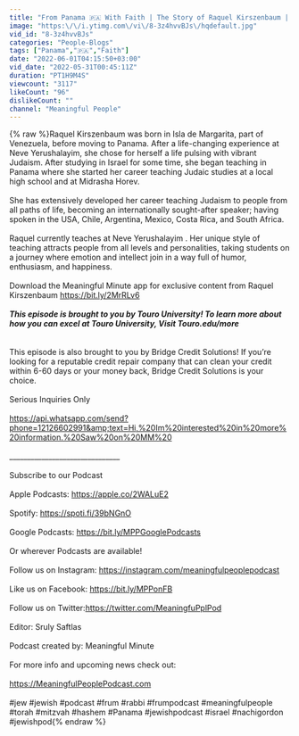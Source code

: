 ```yaml
---
title: "From Panama 🇵🇦 With Faith | The Story of Raquel Kirszenbaum | Meaningful People #84 |"
image: "https:\/\/i.ytimg.com\/vi\/8-3z4hvvBJs\/hqdefault.jpg"
vid_id: "8-3z4hvvBJs"
categories: "People-Blogs"
tags: ["Panama","🇵🇦","Faith"]
date: "2022-06-01T04:15:50+03:00"
vid_date: "2022-05-31T00:45:11Z"
duration: "PT1H9M4S"
viewcount: "3117"
likeCount: "96"
dislikeCount: ""
channel: "Meaningful People"
---
```

{% raw %}Raquel Kirszenbaum was born in Isla de Margarita, part of Venezuela, before moving to Panama. After a life-changing experience at Neve Yerushalayim, she chose for herself a life pulsing with vibrant Judaism. After studying in Israel for some time, she began teaching in Panama where she started her career teaching Judaic studies at a local high school and at Midrasha Horev.<br /><br />She has extensively developed her career teaching Judaism to people from all paths of life, becoming an internationally sought-after speaker; having spoken in the USA, Chile, Argentina, Mexico, Costa Rica, and South Africa.<br /><br />Raquel currently teaches at Neve Yerushalayim . Her unique style of teaching attracts people from all levels and personalities, taking students on a journey where emotion and intellect join in a way full of humor, enthusiasm, and happiness. <br /><br />Download the Meaningful Minute app for exclusive content from Raquel Kirszenbaum <a rel="nofollow" target="blank" href="https://bit.ly/2MrRLv6">https://bit.ly/2MrRLv6</a><br />_______________________________<br />This episode is brought to you by Touro University! To learn more about how you can excel at Touro University, Visit Touro.edu/more<br />_______________________________<br /><br />This episode is also brought to you by Bridge Credit Solutions! If you’re looking for a reputable credit repair company that can clean your credit within 6-60 days or your money back, Bridge Credit Solutions is your choice. <br /><br />Serious Inquiries Only<br /><br /><a rel="nofollow" target="blank" href="https://api.whatsapp.com/send?phone=12126602991&amp;text=Hi,%20Im%20interested%20in%20more%20information.%20Saw%20on%20MM%20">https://api.whatsapp.com/send?phone=12126602991&amp;text=Hi,%20Im%20interested%20in%20more%20information.%20Saw%20on%20MM%20</a><br /><br />_______________________________<br /><br />Subscribe to our Podcast<br /><br />Apple Podcasts: <a rel="nofollow" target="blank" href="https://apple.co/2WALuE2">https://apple.co/2WALuE2</a><br /><br />Spotify: <a rel="nofollow" target="blank" href="https://spoti.fi/39bNGnO">https://spoti.fi/39bNGnO</a><br /><br />Google Podcasts: <a rel="nofollow" target="blank" href="https://bit.ly/MPPGooglePodcasts">https://bit.ly/MPPGooglePodcasts</a><br /><br />Or wherever Podcasts are available!<br /><br />Follow us on Instagram: <a rel="nofollow" target="blank" href="https://instagram.com/meaningfulpeoplepodcast">https://instagram.com/meaningfulpeoplepodcast</a><br /><br />Like us on Facebook: <a rel="nofollow" target="blank" href="https://bit.ly/MPPonFB">https://bit.ly/MPPonFB</a><br /><br />Follow us on Twitter:<a rel="nofollow" target="blank" href="https://twitter.com/MeaningfuPplPod">https://twitter.com/MeaningfuPplPod</a><br /><br />Editor: Sruly Saftlas<br /><br />Podcast created by: Meaningful Minute<br /><br />For more info and upcoming news check out:<br /><br /><a rel="nofollow" target="blank" href="https://MeaningfulPeoplePodcast.com">https://MeaningfulPeoplePodcast.com</a><br /><br />#jew #jewish #podcast #frum #rabbi #frumpodcast #meaningfulpeople #torah #mitzvah #hashem #Panama #jewishpodcast #israel #nachigordon #jewishpod{% endraw %}
